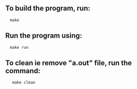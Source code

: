 To build the program, run:
--------

      make


Run the program using:
---------

      make run


To clean ie remove "a.out" file, run the command:
----------

       make clean


